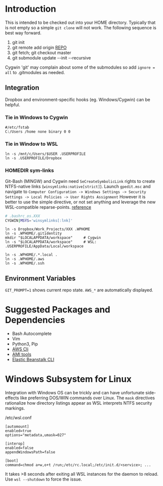 # Introduction
This is intended to be checked out into your HOME directory. Typically that is not empty so
a simple `git clone` will not work. The following sequence is best way forward.

1. git init
1. git remote add origin [REPO](https://github.com/tb3088/shell-environment.git)
1. git fetch; git checkout master
1. git submodule update --init --recursive

Cygwin 'git' may complain about some of the submodules so add `ignore = all` to .gitmodules as needed.

## Integration
Dropbox and environment-specific hooks (eg. Windows/Cygwin) can be helpful.

### Tie in Windows to Cygwin
```
#/etc/fstab
C:/Users /home none binary 0 0
```

### Tie in Window to WSL
```
ln -s /mnt/c/Users/$USER .USERPROFILE
ln -s .USERPROFILE/Dropbox
```
### HOMEDIR sym-links
Git-Bash (MINGW) and Cygwin need `SeCreateSymbolicLink` rights to create NTFS-native links
(`winsymlinks:native[strict]`). Launch `gpedit.msc` and navigate to
`Computer Configuration -> Windows Settings -> Security Settings -> Local Policies -> User Rights Assignment`
However it is better to use the simple directive, or not set anything and leverage the new
WSL-compatible reparse-points.  [reference](https://cygwin.com/faq/faq.html#faq.api.symlinks)

```bash
# .bashrc_os.XXX
CYGWIN|MSYS='winsymlinks[:lnk]'
```

```
ln -s Dropbox/Work_Projects/XXX .WPHOME
ln -s .WPHOME/.gitidentity
mkdir "$LOCALAPPDATA/workspace"	    # Cygwin
ln -s "$LOCALAPPDATA/workspace"	    # WSL: .USERPROFILE/AppData/Local/workspace

ln -s .WPHOME/.*.local .
ln -s .WPHOME/.aws
ln -s .WPHOME/.ssh
```

## Environment Variables
`GIT_PROMPT=1` shows current repo state. `AWS_*` are automatically displayed.

# Suggested Packages and Dependencies
* Bash Autocomplete
* Vim
* Python3, Pip
* [AWS Cli](https://docs.aws.amazon.com/cli/latest/userguide/installing.html)
* [AMI tools](https://docs.aws.amazon.com/AWSEC2/latest/UserGuide/set-up-ami-tools.html)
* [Elastic Beanstalk CLI](https://docs.aws.amazon.com/elasticbeanstalk/latest/dg/eb-cli3-install.html)

# Windows Subsystem for Linux
Integration with Windows OS can be trickly and can have unfortunate side-effects like 
preferring DOS/WIN commands over Linux. The `mask` directives rationalize how directory
listings appear as WSL interprets NTFS security markings.

/etc/wsl.conf
```
[automount]
enabled=true
options="metadata,umask=027"

[interop]
enabled=false
appendWindowsPath=false

[boot]
command=chmod a+w,o+t /run;/etc/rc.local;/etc/init.d/<service>; ...
```
It takes >8 seconds after exiting all WSL instances for the daemon to reload. Use `wsl --shutdown` to force the issue.
